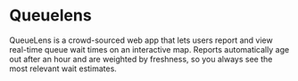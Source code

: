# Queuelens
QueueLens is a crowd-sourced web app that lets users report and view real-time queue wait times on an interactive map. Reports automatically age out after an hour and are weighted by freshness, so you always see the most relevant wait estimates.
